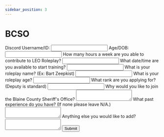 ```yaml
---
sidebar_position: 3
---
```


# BCSO

<form action="/submit" method="POST">
    <label for="discord">Discord Username/ID:</label>
    <input type="text" id="discord" name="discord" required>
    <label for="age">Age/DOB:</label>
    <input type="text" id="age" name="age" required>
    <label for="hours">How many hours a week are you able to contribute to LEO Roleplay?</label>
    <input type="text" id="hours" name="hours" required>
    <label for="start">What date/time are you available to start training?</label>
    <input type="text" id="start" name="start" required>
    <label for="name">What is your roleplay name? (Ex: Bart Zeepkist)</label>
    <input type="text" id="name" name="name" required>
    <label for="rpage">What is your roleplay age?</label>
    <input type="text" id="rpage" name="rpage" required>
    <label for="rank">What rank are you applying for? (Deputy is standard)</label>
    <input type="text" id="rank" name="rank" required>
    <label for="reason">Why would you like to join the Blaine County Sheriff's Office?</label>
    <textarea id="reason" name="reason" required></textarea>
    <label for="exp">What past experience do you have? (If none please leave N/A.)</label>
    <textarea id="exp" name="exp" required></textarea>
    <label for="extra">Anything else you would like to add?</label>
    <textarea id="extra" name="extra"></textarea>
    <input type="submit" value="Submit">
</form>